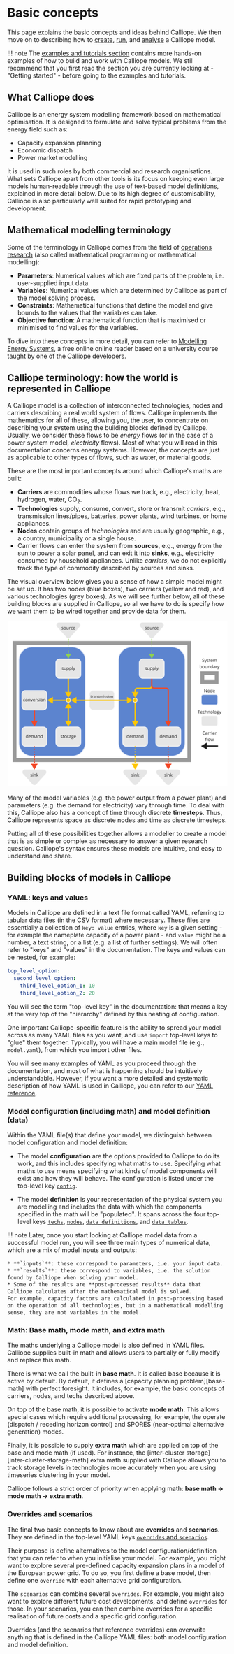 # Basic concepts

This page explains the basic concepts and ideas behind Calliope.
We then move on to describing how to [create](creating.md), [run](running.md), and [analyse](analysing.md) a Calliope model.

!!! note
    The [examples and tutorials section](../examples/index.md) contains more hands-on examples of how to build and work with Calliope models. We still recommend that you first read the section you are currently looking at - "Getting started" - before going to the examples and tutorials.

## What Calliope does

Calliope is an energy system modelling framework based on mathematical optimisation.
It is designed to formulate and solve typical problems from the energy field such as:

* Capacity expansion planning
* Economic dispatch
* Power market modelling

It is used in such roles by both commercial and research organisations.
What sets Calliope apart from other tools is its focus on keeping even large models human-readable through the use of text-based model definitions, explained in more detail below.
Due to its high degree of customisability, Calliope is also particularly well suited for rapid prototyping and development.

## Mathematical modelling terminology

Some of the terminology in Calliope comes from the field of [operations research](https://en.wikipedia.org/wiki/Operations_research) (also called mathematical programming or mathematical modelling):

* **Parameters**: Numerical values which are fixed parts of the problem, i.e. user-supplied input data.
* **Variables**: Numerical values which are determined by Calliope as part of the model solving process.
* **Constraints**: Mathematical functions that define the model and give bounds to the values that the variables can take.
* **Objective function**: A mathematical function that is maximised or minimised to find values for the variables.

To dive into these concepts in more detail, you can refer to [Modelling Energy Systems](https://www.modelling-energy-systems.org/), a free online online reader based on a university course taught by one of the Calliope developers.

## Calliope terminology: how the world is represented in Calliope

A Calliope model is a collection of interconnected technologies, nodes and carriers describing a real world system of flows.
Calliope implements the mathematics for all of these, allowing you, the user, to concentrate on describing your system using the building blocks defined by Calliope.
Usually, we consider these flows to be _energy_ flows (or in the case of a power system model, _electricity_ flows).
Most of what you will read in this documentation concerns energy systems.
However, the concepts are just as applicable to other types of flows, such as water, or material goods.

These are the most important concepts around which Calliope's maths are built:

* **Carriers** are commodities whose flows we track, e.g., electricity, heat, hydrogen, water, CO<sub>2</sub>.
* **Technologies** supply, consume, convert, store or transmit _carriers_, e.g., transmission lines/pipes, batteries, power plants, wind turbines, or home appliances.
* **Nodes** contain groups of _technologies_ and are usually geographic, e.g., a country, municipality or a single house.
* Carrier flows can enter the system from **sources**, e.g., energy from the sun to power a solar panel, and can exit it into **sinks**, e.g., electricity consumed by household appliances.
Unlike _carriers_, we do not explicitly track the type of commodity described by sources and sinks.

The visual overview below gives you a sense of how a simple model might be set up.
It has two nodes (blue boxes), two carriers (yellow and red), and various technologies (grey boxes).
As we will see further below, all of these building blocks are supplied in Calliope, so all we have to do is specify how we want them to be wired together and provide data for them.

![Visual description of the Calliope terminology.](../img/description_of_system.svg)

Many of the model variables (e.g. the power output from a power plant) and parameters (e.g. the demand for electricity) vary through time.
To deal with this, Calliope also has a concept of time through discrete **timesteps**.
Thus, Calliope represents space as discrete nodes and time as discrete timesteps.

Putting all of these possibilities together allows a modeller to create a model that is as simple or complex as necessary to answer a given research question.
Calliope's syntax ensures these models are intuitive, and easy to understand and share.

## Building blocks of models in Calliope

### YAML: keys and values

Models in Calliope are defined in a text file format called YAML, referring to tabular data files (in the CSV format) where necessary.
These files are essentially a collection of `key: value` entries, where `key` is a given setting - for example the nameplate capacity of a power plant - and `value` might be a number, a text string, or a list (e.g. a list of further settings).
We will often refer to "keys" and "values" in the documentation.
The keys and values can be nested, for example:

```yaml
top_level_option:
  second_level_option:
    third_level_option_1: 10
    third_level_option_2: 20
```

You will see the term "top-level key" in the documentation: that means a key at the very top of the "hierarchy" defined by this nesting of configuration.

One important Calliope-specific feature is the ability to spread your model across as many YAML files as you want, and use `import` top-level keys to "glue" them together.
Typically, you will have a main model file (e.g., `model.yaml`), from which you import other files.

You will see many examples of YAML as you proceed through the documentation, and most of what is happening should be intuitively understandable.
However, if you want a more detailed and systematic description of how YAML is used in Calliope, you can refer to our [YAML reference](reference/yaml.md).

### Model configuration (including math) and model definition (data)

Within the YAML file(s) that define your model, we distinguish between model configuration and model definition:

* The model **configuration** are the options provided to Calliope to do its work, and this includes specifying what maths to use. Specifying what maths to use means specifying what kinds of model components will exist and how they will behave. The configuration is listed under the top-level key [`config`](config.md).

* The model **definition** is your representation of the physical system you are modelling and includes the data with which the components specified in the math will be "populated". It spans across the four top-level keys [`techs`](techs.md), [`nodes`](nodes.md), [`data_definitions`](parameters.md), and [`data_tables`](data_tables.md).

!!! note
    Later, once you start looking at Calliope model data from a successful model run, you will see three main types of numerical data, which are a mix of model inputs and outputs:

    * **`inputs`**: these correspond to parameters, i.e. your input data.
    * **`results`**: these correspond to variables, i.e. the solution found by Calliope when solving your model.
    * Some of the results are **post-processed results** data that Calliope calculates after the mathematical model is solved.
    For example, capacity factors are calculated in post-processing based on the operation of all technologies, but in a mathematical modelling sense, they are not variables in the model.

### Math: Base math, mode math, and extra math

The maths underlying a Calliope model is also defined in YAML files.
Calliope supplies built-in math and allows users to partially or fully modify and replace this math.

There is what we call the built-in **base math**.
It is called base because it is active by default.
By default, it defines a [capacity planning problem][base-math] with perfect foresight.
It includes, for example, the basic concepts of carriers, nodes, and techs described above.

On top of the base math, it is possible to activate **mode math**.
This allows special cases which require additional processing, for example, the operate (dispatch / receding horizon control) and SPORES (near-optimal alternative generation) modes.

Finally, it is possible to supply **extra math** which are applied on top of the base and mode math (if used).
For instance, the [inter-cluster storage][inter-cluster-storage-math] extra math supplied with Calliope allows you to track storage levels in technologies more accurately when you are using timeseries clustering in your model.

Calliope follows a strict order of priority when applying math: **base math -> mode math -> extra math**.

### Overrides and scenarios

The final two basic concepts to know about are **overrides** and **scenarios**. They are defined in the top-level YAML keys [`overrides` and `scenarios`](scenarios.md).

Their purpose is define alternatives to the model configuration/definition that you can refer to when you initialise your model.
For example, you might want to explore several pre-defined capacity expansion plans in a model of the European power grid.
To do so, you first define a base model, then define one `override` with each alternative grid configuration.

The `scenarios` can combine several `overrides`.
For example, you might also want to explore different future cost developments, and define `overrides` for those.
In your scenarios, you can then combine overrides for a specific realisation of future costs and a specific grid configuration.


Overrides (and the scenarios that reference overrides) can overwrite anything that is defined in the Calliope YAML files: both model configuration and model definition.
